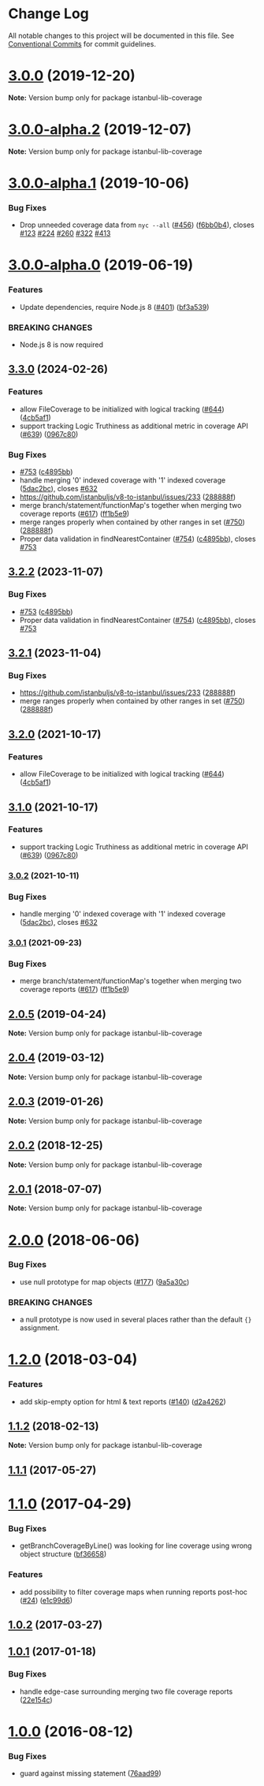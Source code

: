 # Change Log

All notable changes to this project will be documented in this file.
See [Conventional Commits](https://conventionalcommits.org) for commit guidelines.

# [3.0.0](https://github.com/istanbuljs/istanbuljs/compare/istanbul-lib-coverage@3.0.0-alpha.2...istanbul-lib-coverage@3.0.0) (2019-12-20)

**Note:** Version bump only for package istanbul-lib-coverage





# [3.0.0-alpha.2](https://github.com/istanbuljs/istanbuljs/compare/istanbul-lib-coverage@3.0.0-alpha.1...istanbul-lib-coverage@3.0.0-alpha.2) (2019-12-07)

**Note:** Version bump only for package istanbul-lib-coverage





# [3.0.0-alpha.1](https://github.com/istanbuljs/istanbuljs/compare/istanbul-lib-coverage@3.0.0-alpha.0...istanbul-lib-coverage@3.0.0-alpha.1) (2019-10-06)


### Bug Fixes

* Drop unneeded coverage data from `nyc --all` ([#456](https://github.com/istanbuljs/istanbuljs/issues/456)) ([f6bb0b4](https://github.com/istanbuljs/istanbuljs/commit/f6bb0b4)), closes [#123](https://github.com/istanbuljs/istanbuljs/issues/123) [#224](https://github.com/istanbuljs/istanbuljs/issues/224) [#260](https://github.com/istanbuljs/istanbuljs/issues/260) [#322](https://github.com/istanbuljs/istanbuljs/issues/322) [#413](https://github.com/istanbuljs/istanbuljs/issues/413)





# [3.0.0-alpha.0](https://github.com/istanbuljs/istanbuljs/compare/istanbul-lib-coverage@2.0.5...istanbul-lib-coverage@3.0.0-alpha.0) (2019-06-19)


### Features

* Update dependencies, require Node.js 8 ([#401](https://github.com/istanbuljs/istanbuljs/issues/401)) ([bf3a539](https://github.com/istanbuljs/istanbuljs/commit/bf3a539))


### BREAKING CHANGES

* Node.js 8 is now required





## [3.3.0](https://github.com/SimenB/istanbuljs/compare/istanbul-lib-coverage-v3.2.2...istanbul-lib-coverage-v3.3.0) (2024-02-26)


### Features

* allow FileCoverage to be initialized with logical tracking ([#644](https://github.com/SimenB/istanbuljs/issues/644)) ([4cb5af1](https://github.com/SimenB/istanbuljs/commit/4cb5af1daaf33c3e9a5f3ee44f6bb7f958e5ba04))
* support tracking Logic Truthiness as additional metric in coverage API ([#639](https://github.com/SimenB/istanbuljs/issues/639)) ([0967c80](https://github.com/SimenB/istanbuljs/commit/0967c80b905c3c17675ff2185b2325784e8dc0a2))


### Bug Fixes

* [#753](https://github.com/SimenB/istanbuljs/issues/753) ([c4895bb](https://github.com/SimenB/istanbuljs/commit/c4895bb418c55700182f481b914b74b2865a9bea))
* handle merging '0' indexed coverage with '1' indexed coverage ([5dac2bc](https://github.com/SimenB/istanbuljs/commit/5dac2bcf28d6f27dbb720be72c2b692153418ab5)), closes [#632](https://github.com/SimenB/istanbuljs/issues/632)
* https://github.com/istanbuljs/v8-to-istanbul/issues/233 ([288888f](https://github.com/SimenB/istanbuljs/commit/288888fef02ea35baf536bdd4d390ee12233ceb3))
* merge branch/statement/functionMap's together when merging two coverage reports ([#617](https://github.com/SimenB/istanbuljs/issues/617)) ([ff1b5e9](https://github.com/SimenB/istanbuljs/commit/ff1b5e915201e4ff8f737010509bab98d8238118))
* merge ranges properly when contained by other ranges in set ([#750](https://github.com/SimenB/istanbuljs/issues/750)) ([288888f](https://github.com/SimenB/istanbuljs/commit/288888fef02ea35baf536bdd4d390ee12233ceb3))
* Proper data validation in findNearestContainer ([#754](https://github.com/SimenB/istanbuljs/issues/754)) ([c4895bb](https://github.com/SimenB/istanbuljs/commit/c4895bb418c55700182f481b914b74b2865a9bea)), closes [#753](https://github.com/SimenB/istanbuljs/issues/753)

## [3.2.2](https://github.com/istanbuljs/istanbuljs/compare/istanbul-lib-coverage-v3.2.1...istanbul-lib-coverage-v3.2.2) (2023-11-07)


### Bug Fixes

* [#753](https://github.com/istanbuljs/istanbuljs/issues/753) ([c4895bb](https://github.com/istanbuljs/istanbuljs/commit/c4895bb418c55700182f481b914b74b2865a9bea))
* Proper data validation in findNearestContainer ([#754](https://github.com/istanbuljs/istanbuljs/issues/754)) ([c4895bb](https://github.com/istanbuljs/istanbuljs/commit/c4895bb418c55700182f481b914b74b2865a9bea)), closes [#753](https://github.com/istanbuljs/istanbuljs/issues/753)

## [3.2.1](https://github.com/istanbuljs/istanbuljs/compare/istanbul-lib-coverage-v3.2.0...istanbul-lib-coverage-v3.2.1) (2023-11-04)


### Bug Fixes

* https://github.com/istanbuljs/v8-to-istanbul/issues/233 ([288888f](https://github.com/istanbuljs/istanbuljs/commit/288888fef02ea35baf536bdd4d390ee12233ceb3))
* merge ranges properly when contained by other ranges in set ([#750](https://github.com/istanbuljs/istanbuljs/issues/750)) ([288888f](https://github.com/istanbuljs/istanbuljs/commit/288888fef02ea35baf536bdd4d390ee12233ceb3))

## [3.2.0](https://www.github.com/istanbuljs/istanbuljs/compare/istanbul-lib-coverage-v3.1.0...istanbul-lib-coverage-v3.2.0) (2021-10-17)


### Features

* allow FileCoverage to be initialized with logical tracking ([#644](https://www.github.com/istanbuljs/istanbuljs/issues/644)) ([4cb5af1](https://www.github.com/istanbuljs/istanbuljs/commit/4cb5af1daaf33c3e9a5f3ee44f6bb7f958e5ba04))

## [3.1.0](https://www.github.com/istanbuljs/istanbuljs/compare/istanbul-lib-coverage-v3.0.2...istanbul-lib-coverage-v3.1.0) (2021-10-17)


### Features

* support tracking Logic Truthiness as additional metric in coverage API ([#639](https://www.github.com/istanbuljs/istanbuljs/issues/639)) ([0967c80](https://www.github.com/istanbuljs/istanbuljs/commit/0967c80b905c3c17675ff2185b2325784e8dc0a2))

### [3.0.2](https://www.github.com/istanbuljs/istanbuljs/compare/istanbul-lib-coverage-v3.0.1...istanbul-lib-coverage-v3.0.2) (2021-10-11)


### Bug Fixes

* handle merging '0' indexed coverage with '1' indexed coverage ([5dac2bc](https://www.github.com/istanbuljs/istanbuljs/commit/5dac2bcf28d6f27dbb720be72c2b692153418ab5)), closes [#632](https://www.github.com/istanbuljs/istanbuljs/issues/632)

### [3.0.1](https://www.github.com/istanbuljs/istanbuljs/compare/istanbul-lib-coverage-v3.0.0...istanbul-lib-coverage-v3.0.1) (2021-09-23)


### Bug Fixes

* merge branch/statement/functionMap's together when merging two coverage reports ([#617](https://www.github.com/istanbuljs/istanbuljs/issues/617)) ([ff1b5e9](https://www.github.com/istanbuljs/istanbuljs/commit/ff1b5e915201e4ff8f737010509bab98d8238118))

## [2.0.5](https://github.com/istanbuljs/istanbuljs/compare/istanbul-lib-coverage@2.0.4...istanbul-lib-coverage@2.0.5) (2019-04-24)

**Note:** Version bump only for package istanbul-lib-coverage





## [2.0.4](https://github.com/istanbuljs/istanbuljs/compare/istanbul-lib-coverage@2.0.3...istanbul-lib-coverage@2.0.4) (2019-03-12)

**Note:** Version bump only for package istanbul-lib-coverage





## [2.0.3](https://github.com/istanbuljs/istanbuljs/compare/istanbul-lib-coverage@2.0.2...istanbul-lib-coverage@2.0.3) (2019-01-26)

**Note:** Version bump only for package istanbul-lib-coverage





<a name="2.0.2"></a>
## [2.0.2](https://github.com/istanbuljs/istanbuljs/compare/istanbul-lib-coverage@2.0.1...istanbul-lib-coverage@2.0.2) (2018-12-25)




**Note:** Version bump only for package istanbul-lib-coverage

<a name="2.0.1"></a>
## [2.0.1](https://github.com/istanbuljs/istanbuljs/compare/istanbul-lib-coverage@2.0.0...istanbul-lib-coverage@2.0.1) (2018-07-07)




**Note:** Version bump only for package istanbul-lib-coverage

<a name="2.0.0"></a>
# [2.0.0](https://github.com/istanbuljs/istanbuljs/compare/istanbul-lib-coverage@1.2.0...istanbul-lib-coverage@2.0.0) (2018-06-06)


### Bug Fixes

* use null prototype for map objects ([#177](https://github.com/istanbuljs/istanbuljs/issues/177)) ([9a5a30c](https://github.com/istanbuljs/istanbuljs/commit/9a5a30c))


### BREAKING CHANGES

* a null prototype is now used in several places rather than the default `{}` assignment.




<a name="1.2.0"></a>
# [1.2.0](https://github.com/istanbuljs/istanbuljs/compare/istanbul-lib-coverage@1.1.2...istanbul-lib-coverage@1.2.0) (2018-03-04)


### Features

* add skip-empty option for html & text reports ([#140](https://github.com/istanbuljs/istanbuljs/issues/140)) ([d2a4262](https://github.com/istanbuljs/istanbuljs/commit/d2a4262))




<a name="1.1.2"></a>
## [1.1.2](https://github.com/istanbuljs/istanbuljs/compare/istanbul-lib-coverage@1.1.1...istanbul-lib-coverage@1.1.2) (2018-02-13)




**Note:** Version bump only for package istanbul-lib-coverage

<a name="1.1.1"></a>
## [1.1.1](https://github.com/istanbuljs/istanbuljs/compare/istanbul-lib-coverage@1.1.0...istanbul-lib-coverage@1.1.1) (2017-05-27)




<a name="1.1.0"></a>
# [1.1.0](https://github.com/istanbuljs/istanbul-lib-coverage/compare/istanbul-lib-coverage@1.0.2...istanbul-lib-coverage@1.1.0) (2017-04-29)


### Bug Fixes

* getBranchCoverageByLine() was looking for line coverage using wrong object structure ([bf36658](https://github.com/istanbuljs/istanbul-lib-coverage/commit/bf36658))


### Features

* add possibility to filter coverage maps when running reports post-hoc ([#24](https://github.com/istanbuljs/istanbuljs/issues/24)) ([e1c99d6](https://github.com/istanbuljs/istanbul-lib-coverage/commit/e1c99d6))




<a name="1.0.2"></a>
## [1.0.2](https://github.com/istanbuljs/istanbul-lib-coverage/compare/istanbul-lib-coverage@1.0.1...istanbul-lib-coverage@1.0.2) (2017-03-27)

<a name="1.0.1"></a>
## [1.0.1](https://github.com/istanbuljs/istanbul-lib-coverage/compare/v1.0.0...v1.0.1) (2017-01-18)


### Bug Fixes

* handle edge-case surrounding merging two file coverage reports ([22e154c](https://github.com/istanbuljs/istanbul-lib-coverage/commit/22e154c))



<a name="1.0.0"></a>
# [1.0.0](https://github.com/istanbuljs/istanbul-lib-coverage/compare/v1.0.0-alpha.3...v1.0.0) (2016-08-12)


### Bug Fixes

* guard against missing statement ([76aad99](https://github.com/istanbuljs/istanbul-lib-coverage/commit/76aad99))
